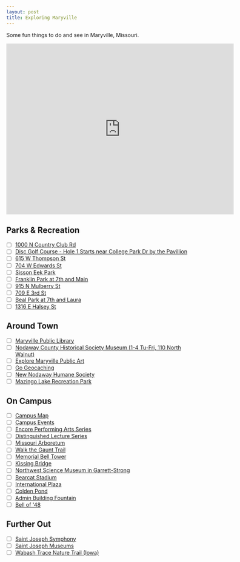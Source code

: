 ```yaml
---
layout: post
title: Exploring Maryville
---
```


<p class="message">
 Some fun things to do and see in Maryville, Missouri. 
</p>

<iframe src="https://www.google.com/maps/embed?pb=!1m18!1m12!1m3!1d97301.79787227204!2d-94.92383988673593!3d40.34941792672675!2m3!1f0!2f0!3f0!3m2!1i1024!2i768!4f13.1!3m3!1m2!1s0x87eac4e050377d9d%3A0x6992857ebaf03d59!2sMaryville%2C+MO+64468!5e0!3m2!1sen!2sus!4v1474372672716" width="600" height="450" frameborder="0" style="border:0" allowfullscreen></iframe>


## Parks & Recreation
- &#x2610; [1000 N Country Club Rd](https://www.google.com/maps/place/918+N+Country+Club+Rd,+Maryville,+MO+64468/@40.3535708,-94.8946944,17z/data=!3m1!4b1!4m5!3m4!1s0x87eac558bec1727d:0xaff323a6f15560bb!8m2!3d40.3535708!4d-94.8925057)
- &#x2610; [Disc Golf Course - Hole 1 Starts near College Park Dr by the Pavillion](http://www.nwmissouri.edu/crec/PDF/DiscGolfCourse.pdf)
- &#x2610; [615 W Thompson St](https://www.google.com/maps/d/viewer?mid=1PjcSG3OJdY_YFb3QL0Cae-yfkjg&hl=en_US)
- &#x2610; [704 W Edwards St](https://www.google.com/maps/d/viewer?mid=1PjcSG3OJdY_YFb3QL0Cae-yfkjg&hl=en_US)
- &#x2610; [Sisson Eek Park](https://www.google.com/maps/d/viewer?mid=1PjcSG3OJdY_YFb3QL0Cae-yfkjg&hl=en_US)
- &#x2610; [Franklin Park at 7th and Main](https://www.google.com/maps/d/viewer?mid=1PjcSG3OJdY_YFb3QL0Cae-yfkjg&hl=en_US)
- &#x2610; [915 N Mulberry St](https://www.google.com/maps/d/viewer?mid=1PjcSG3OJdY_YFb3QL0Cae-yfkjg&hl=en_US)
- &#x2610; [709 E 3rd St](https://www.google.com/maps/d/viewer?mid=1PjcSG3OJdY_YFb3QL0Cae-yfkjg&hl=en_US)
- &#x2610; [Beal Park at 7th and Laura](https://www.google.com/maps/d/viewer?mid=1PjcSG3OJdY_YFb3QL0Cae-yfkjg&hl=en_US)
- &#x2610; [1316 E Halsey St](https://www.google.com/maps/d/viewer?mid=1PjcSG3OJdY_YFb3QL0Cae-yfkjg&hl=en_US)

## Around Town 

- &#x2610; [Maryville Public Library](http://www.maryvillepubliclibrary.lib.mo.us/)
- &#x2610; [Nodaway County Historical Society Museum (1-4 Tu-Fri, 110 North Walnut)](http://nodawaymuseumresea.wixsite.com/nchs)
- &#x2610; [Explore Maryville Public Art](http://maryvillepublicart.org/currentsculpture/)
- &#x2610; [Go Geocaching](https://www.geocaching.com/play)
- &#x2610; [New Nodaway Humane Society](https://nodawayhumanesociety.wordpress.com/)
- &#x2610; [Mazingo Lake Recreation Park](https://mozingolake.com/recreation/)

## On Campus 

- &#x2610; [Campus Map](https://www.nwmissouri.edu/admissions/pdf/campusmap.pdf)
- &#x2610; [Campus Events](http://calendar.nwmissouri.edu/)
- &#x2610; [Encore Performing Arts Series](http://www.nwmissouri.edu/getinvolved/encore.htm)
- &#x2610; [Distinguished Lecture Series](http://www.nwmissouri.edu/getinvolved/lecture.htm)
- &#x2610; [Missouri Arboretum](http://www.nwmissouri.edu/arboretum/index.htm)
- &#x2610; [Walk the Gaunt Trail](http://www.nwmissouri.edu/arboretum/PDF/GauntTrail.pdf)
- &#x2610; [Memorial Bell Tower](http://www.nwmissouri.edu/archives/state/tower/index.htm)
- &#x2610; [Kissing Bridge](http://www.nwmissouri.edu/media/news/2015/08/07arboretumtop50.htm)
- &#x2610; [Northwest Science Museum in Garrett-Strong ](http://www.nwmissouri.edu/archives/science.htm)
- &#x2610; [Bearcat Stadium](http://www.nwmissouri.edu/archives/university/stadium/)
- &#x2610; [International Plaza](http://www.nwmissouri.edu/archives/university/plaza/index.htm)
- &#x2610; [Colden Pond](http://www.nwmissouri.edu/archives/teachers/colden/index.htm)
- &#x2610; [Admin Building Fountain](http://nodawaymuseumresea.wixsite.com/nchs)
- &#x2610; [Bell of '48](http://www.nwmissouri.edu/archives/teachers/bell/index.htm)

## Further Out

- &#x2610; [Saint Joseph Symphony](http://saintjosephsymphony.org/)
- &#x2610; [Saint Joseph Museums](http://stjosephmuseum.org/)
- &#x2610; [Wabash Trace Nature Trail (Iowa)](http://www.traillink.com/trail/wabash-trace-nature-trail.aspx)


